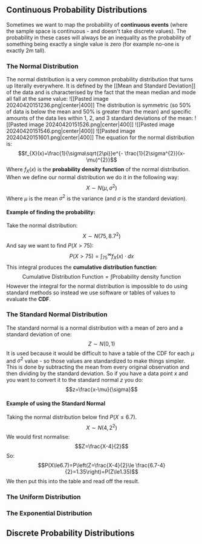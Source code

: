 ## Continuous Probability Distributions
Sometimes we want to map the probability of **continuous events** (where the sample space is continuous - and doesn't take discrete values).
The probability in these cases will always be an inequality as the probability of something being exactly a single value is zero (for example no-one is exactly 2m tall).
### The Normal Distribution
The normal distribution is a very common probability distribution that turns up literally everywhere. It is defined by the [[Mean and Standard Deviation]] of the data and is characterised by the fact that the mean median and mode all fall at the same value:
![[Pasted image 20240420151236.png|center|400]]
The distribution is symmetric (so 50% of data is below the mean and 50% is greater than the mean) and specific amounts of the data lies within 1, 2, and 3 standard deviations of the mean:
![[Pasted image 20240420151526.png|center|400]]
![[Pasted image 20240420151546.png|center|400]]
![[Pasted image 20240420151601.png|center|400]]
The equation for the normal distribution is:
$$f_{X}(x)=\frac{1}{\sigma\sqrt{2\pi}}e^{- \frac{1}{2\sigma^{2}}(x-\mu)^{2}}$$
Where $f_X(x)$ is the **probability density function** of the normal distribution.
\
When we define our normal distribution we do it in the following way:
$$X\sim N(\mu,\sigma^{2})$$
Where $\mu$ is the mean $\sigma^{2}$ is the variance (and $\sigma$ is the standard deviation).
#### Example of finding the probability:
Take the normal distribution:
$$X\sim N(75,8.7^{2})$$
And say we want to find $P(X>75)$:
$$P(X>75)=\int^{\infty}_{75}f_{X}(x)\cdot dx$$
This integral produces the **cumulative distribution function**:
$$\text {Cumulative Distribution Function}=\int\text{Probability density function}$$
However the integral for the normal distribution is impossible to do using standard methods so instead we use software or tables of values to evaluate the **CDF**.
### The Standard Normal Distribution
The standard normal is a normal distribution with a mean of zero and a standard deviation of one:
$$Z\sim N(0,1)$$
It is used because it would be difficult to have a table of the CDF for each $\mu$ and $\sigma^{2}$ value - so those values are standardized to make things simpler.
This is done by subtracting the mean from every original observation and then dividing by the standard deviation.
So if you have a data point $x$ and you want to convert it to the standard normal $z$ you do:
$$z=\frac{x-\mu}{\sigma}$$
#### Example of using the Standard Normal
Taking the normal distribution below find $P(X\le 6.7)$.
$$X\sim N(4,2^{2})$$
We would first normalise:
$$Z=\frac{X-4}{2}$$
So:
$$P(X\le6.7)=P\left(Z=\frac{X-4}{2}\le \frac{6.7-4}{2}=1.35\right)=P(Z\le1.35)$$
We then put this into the table and read off the result.

### The Uniform Distribution

### The Exponential Distribution

## Discrete Probability Distributions
